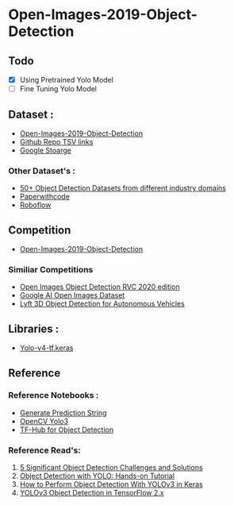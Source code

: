 # Open-Images-2019-Object-Detection

## Todo
- [x] Using Pretrained Yolo Model
- [ ] Fine Tuning Yolo Model

## Dataset :
* [Open-Images-2019-Object-Detection](https://www.kaggle.com/c/open-images-2019-object-detection/data)
* [Github Repo TSV links](https://github.com/cvdfoundation/open-images-dataset#download-images-with-bounding-boxes-annotations)
* [Google Stoarge](https://storage.googleapis.com/openimages/web/download_v5.html)

### Other Dataset's :
* [50+ Object Detection Datasets from different industry domains](https://towardsai.net/p/computer-vision/50-object-detection-datasets-from-different-industry-domains)
* [Paperwithcode](https://paperswithcode.com/datasets?task=object-detection&page=1)
* [Roboflow](https://public.roboflow.com/object-detection)

## Competition
* [Open-Images-2019-Object-Detection](https://www.kaggle.com/c/open-images-2019-object-detection/overview)

### Similiar Competitions
* [Open Images Object Detection RVC 2020 edition](https://www.kaggle.com/c/open-images-object-detection-rvc-2020)
* [Google AI Open Images Dataset](https://www.kaggle.com/c/google-ai-open-images-object-detection-track/data)
* [Lyft 3D Object Detection for Autonomous Vehicles](https://www.kaggle.com/c/3d-object-detection-for-autonomous-vehicles/overview)

## Libraries :
* [Yolo-v4-tf.keras](https://github.com/taipingeric/yolo-v4-tf.keras)

## Reference 
### Reference Notebooks :
* [Generate Prediction String](https://www.kaggle.com/yw6916/generate-prediction-string)
* [OpenCV Yolo3](https://www.kaggle.com/raajparekh/object-detection-with-opencv-yolov3)
* [TF-Hub for Object Detection](https://www.kaggle.com/xhlulu/intro-to-tf-hub-for-object-detection)

### Reference Read's:
1. [5 Significant Object Detection Challenges and Solutions](https://towardsdatascience.com/5-significant-object-detection-challenges-and-solutions-924cb09de9dd)
2. [Object Detection with YOLO: Hands-on Tutorial](https://neptune.ai/blog/object-detection-with-yolo-hands-on-tutorial)
3. [How to Perform Object Detection With YOLOv3 in Keras](https://machinelearningmastery.com/how-to-perform-object-detection-with-yolov3-in-keras/)
4. [YOLOv3 Object Detection in TensorFlow 2.x](https://medium.com/analytics-vidhya/yolov3-object-detection-in-tensorflow-2-x-8a1a104c46a8)
